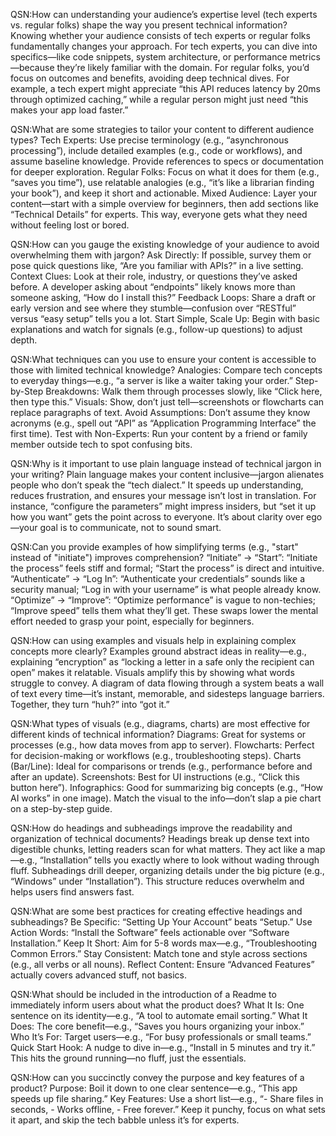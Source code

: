 QSN:How can understanding your audience’s expertise level (tech experts vs. regular folks) shape the way you present technical information?
Knowing whether your audience consists of tech experts or regular folks fundamentally changes your approach. For tech experts, you can dive into specifics—like code snippets, system architecture, or performance metrics—because they’re likely familiar with the domain. For regular folks, you’d focus on outcomes and benefits, avoiding deep technical dives. For example, a tech expert might appreciate “this API reduces latency by 20ms through optimized caching,” while a regular person might just need “this makes your app load faster.”

QSN:What are some strategies to tailor your content to different audience types?
Tech Experts: Use precise terminology (e.g., “asynchronous processing”), include detailed examples (e.g., code or workflows), and assume baseline knowledge. Provide references to specs or documentation for deeper exploration.
Regular Folks: Focus on what it does for them (e.g., “saves you time”), use relatable analogies (e.g., “it’s like a librarian finding your book”), and keep it short and actionable.
Mixed Audience: Layer your content—start with a simple overview for beginners, then add sections like “Technical Details” for experts. This way, everyone gets what they need without feeling lost or bored.

QSN:How can you gauge the existing knowledge of your audience to avoid overwhelming them with jargon?
Ask Directly: If possible, survey them or pose quick questions like, “Are you familiar with APIs?” in a live setting.
Context Clues: Look at their role, industry, or questions they’ve asked before. A developer asking about “endpoints” likely knows more than someone asking, “How do I install this?”
Feedback Loops: Share a draft or early version and see where they stumble—confusion over “RESTful” versus “easy setup” tells you a lot.
Start Simple, Scale Up: Begin with basic explanations and watch for signals (e.g., follow-up questions) to adjust depth.

QSN:What techniques can you use to ensure your content is accessible to those with limited technical knowledge?
Analogies: Compare tech concepts to everyday things—e.g., “a server is like a waiter taking your order.”
Step-by-Step Breakdowns: Walk them through processes slowly, like “Click here, then type this.”
Visuals: Show, don’t just tell—screenshots or flowcharts can replace paragraphs of text.
Avoid Assumptions: Don’t assume they know acronyms (e.g., spell out “API” as “Application Programming Interface” the first time).
Test with Non-Experts: Run your content by a friend or family member outside tech to spot confusing bits.

QSN:Why is it important to use plain language instead of technical jargon in your writing?
Plain language makes your content inclusive—jargon alienates people who don’t speak the “tech dialect.” It speeds up understanding, reduces frustration, and ensures your message isn’t lost in translation. For instance, “configure the parameters” might impress insiders, but “set it up how you want” gets the point across to everyone. It’s about clarity over ego—your goal is to communicate, not to sound smart.

QSN:Can you provide examples of how simplifying terms (e.g., "start" instead of "initiate") improves comprehension?
“Initiate” → “Start”: “Initiate the process” feels stiff and formal; “Start the process” is direct and intuitive.
“Authenticate” → “Log In”: “Authenticate your credentials” sounds like a security manual; “Log in with your username” is what people already know.
“Optimize” → “Improve”: “Optimize performance” is vague to non-techies; “Improve speed” tells them what they’ll get. These swaps lower the mental effort needed to grasp your point, especially for beginners.

QSN:How can using examples and visuals help in explaining complex concepts more clearly?
Examples ground abstract ideas in reality—e.g., explaining “encryption” as “locking a letter in a safe only the recipient can open” makes it relatable. Visuals amplify this by showing what words struggle to convey. A diagram of data flowing through a system beats a wall of text every time—it’s instant, memorable, and sidesteps language barriers. Together, they turn “huh?” into “got it.”

QSN:What types of visuals (e.g., diagrams, charts) are most effective for different kinds of technical information?
Diagrams: Great for systems or processes (e.g., how data moves from app to server).
Flowcharts: Perfect for decision-making or workflows (e.g., troubleshooting steps).
Charts (Bar/Line): Ideal for comparisons or trends (e.g., performance before and after an update).
Screenshots: Best for UI instructions (e.g., “Click this button here”).
Infographics: Good for summarizing big concepts (e.g., “How AI works” in one image). Match the visual to the info—don’t slap a pie chart on a step-by-step guide.


QSN:How do headings and subheadings improve the readability and organization of technical documents?
Headings break up dense text into digestible chunks, letting readers scan for what matters. They act like a map—e.g., “Installation” tells you exactly where to look without wading through fluff. Subheadings drill deeper, organizing details under the big picture (e.g., “Windows” under “Installation”). This structure reduces overwhelm and helps users find answers fast.

QSN:What are some best practices for creating effective headings and subheadings?
Be Specific: “Setting Up Your Account” beats “Setup.”
Use Action Words: “Install the Software” feels actionable over “Software Installation.”
Keep It Short: Aim for 5-8 words max—e.g., “Troubleshooting Common Errors.”
Stay Consistent: Match tone and style across sections (e.g., all verbs or all nouns).
Reflect Content: Ensure “Advanced Features” actually covers advanced stuff, not basics.

QSN:What should be included in the introduction of a Readme to immediately inform users about what the product does?
What It Is: One sentence on its identity—e.g., “A tool to automate email sorting.”
What It Does: The core benefit—e.g., “Saves you hours organizing your inbox.”
Who It’s For: Target users—e.g., “For busy professionals or small teams.”
Quick Start Hook: A nudge to dive in—e.g., “Install in 5 minutes and try it.” This hits the ground running—no fluff, just the essentials.


QSN:How can you succinctly convey the purpose and key features of a product?
Purpose: Boil it down to one clear sentence—e.g., “This app speeds up file sharing.”
    Key Features: Use a short list—e.g., “- Share files in seconds, - Works offline, - Free forever.” Keep it punchy, focus on what sets it apart, and skip the tech babble unless it’s for experts.
